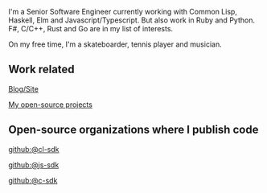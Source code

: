 I'm a Senior Software Engineer currently working with Common Lisp, Haskell, 
Elm and Javascript/Typescript. But also work in Ruby and Python. 
F#, C/C++, Rust and Go are in my list of interests.

On my free time, I'm a skateboarder, tennis player and musician.

## Work related

[Blog/Site](https://diasbruno.github.io)

[My open-source projects](https://diasbruno.github.io/opensource)

## Open-source organizations where I publish code

[github:@cl-sdk](https://github.com/cl-sdk)

[github:@js-sdk](https://github.com/js-sdk)

[github:@c-sdk](https://github.com/c-sdk)
